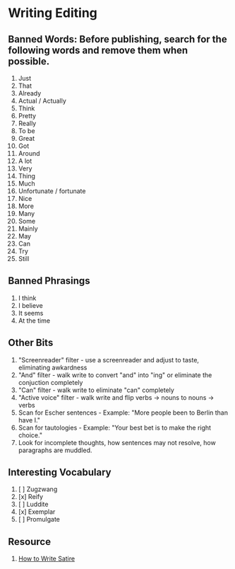 # Writing Editing

## Banned Words: Before publishing, search for the following words and remove them when possible. 

1. Just
1. That
1. Already
1. Actual / Actually
1. Think
1. Pretty
1. Really
1. To be
1. Great
1. Got
1. Around
1. A lot
1. Very
1. Thing
1. Much
1. Unfortunate / fortunate
1. Nice
1. More
1. Many
1. Some
1. Mainly
1. May
1. Can
1. Try
1. Still

## Banned Phrasings

1. I think
1. I believe
1. It seems
1. At the time

## Other Bits

1. "Screenreader" filter - use a screenreader and adjust to taste, eliminating awkardness
1. "And" filter - walk write to convert "and" into "ing" or eliminate the conjuction completely
1. "Can" filter - walk write to eliminate "can" completely
1. "Active voice" filter - walk write and flip verbs -> nouns to nouns -> verbs
1. Scan for Escher sentences - Example: "More people been to Berlin than have I."
1. Scan for tautologies - Example: "Your best bet is to make the right choice."
1. Look for incomplete thoughts, how sentences may not resolve, how paragraphs are muddled.

## Interesting Vocabulary 

1. [ ] Zugzwang
1. [x] Reify
1. [ ] Luddite
1. [x] Exemplar
1. [ ] Promulgate

## Resource

1. [How to Write Satire](https://hyoom.com/how-to-write-satire/)

